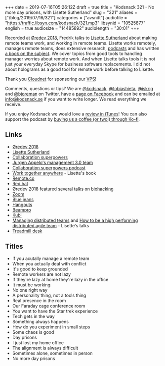 +++
date = 2019-07-16T05:26:12Z
draft = true
title = "Kodsnack 321 -  No more day prisons, with Lisette Sutherland"
slug = "321"
aliases = ["/blog/2019/07/16/321"]
categories = ["avsnitt"]
audiofile = "https://traffic.libsyn.com/kodsnack/321.mp3"
libsynid = "10525877"
english = true
audiosize = "14485892"
audiolength = "30:01"
+++

Recorded at [Øredev 2018](https://oredev.org/2018/home), Fredrik talks to [Lisette Sutherland](https://lisettesutherland.com/) about making remote teams work, and working in remote teams. Lisette works remotely, manages remote teams, does extensive research, [podcasts](https://www.collaborationsuperpowers.com/podcasts/) and has written [a book on the subject](https://www.collaborationsuperpowers.com/). We cover topics from good tools to handling manager worries about remote work. And when Lisette talks tools it is not just your everyday Skype for business software replacements. I did not about holograms as a good tool for remote work before talking to Lisette.

Thank you [Cloudnet](http://www.cloudnet.se) for sponsoring our [VPS](http://en.wikipedia.org/wiki/Virtual_private_server)!

Comments, questions or tips? We are [@kodsnack](https://www.twitter.com/kodsnack), [@tobiashieta](https://www.twitter.com/tobiashieta), [@iskrig](https://www.twitter.com/iskrig) and [@bjoreman](https://www.twitter.com/bjoreman) on Twitter, have a [page on Facebook](https://www.facebook.com/kodsnack) and can be emailed at [info@kodsnack.se](mailto:info@kodsnack.se) if you want to write longer. We read everything we receive.

If you enjoy Kodsnack we would love a [review in iTunes](http://itunes.apple.com/se/podcast/kodsnack/id561631498?l=en)! You can also support the podcast by <a href="https://ko-fi.com/kodsnack" rel="payment">buying us a coffee (or two!) through Ko-fi</a>.

## Links ##
* [Øredev 2018](https://oredev.org/2018/home)
* [Lisette Sutherland](https://lisettesutherland.com/)
* [Collaboration superpowers](https://www.collaborationsuperpowers.com/)
* [Jurgen Appelo's management 3.0 team](https://www.linkedin.com/company/management-30/)
* [Collaboration superpowers podcast](https://www.collaborationsuperpowers.com/podcasts/)
* [Work together anywhere](https://www.collaborationsuperpowers.com/book/) - Lisette's book
* [Remote.co](https://remote.co/)
* [Red hat](https://en.wikipedia.org/wiki/Red_Hat)
* Øredev 2018 featured [several](https://vimeo.com/302294074) [talks](https://vimeo.com/301784844) on [biohacking](https://vimeo.com/302034514)
* [Zoom](https://en.wikipedia.org/wiki/Zoom_Video_Communications)
* [Blue jeans](https://en.wikipedia.org/wiki/BlueJeans_Network)
* [Hangouts](https://en.wikipedia.org/wiki/Google_Hangouts)
* [Beampro](https://suitabletech.com/products/beam-pro)
* [Kubi](https://www.revolverobotics.com/)
* [Managing distributed teams](https://vimeo.com/302699320) and [How to be a high performing distributed agile team](https://vimeo.com/302574784) - Lisette's talks
* [Treadmill desk](https://www.businessinsider.com/the-truth-about-working-on-a-treadmill-desk-2013-11?r=US&IR=T)

## Titles ##
* If you acutally manage a remote team
* When you actually deal with conflict
* It's good to keep grounded
* Remote workers are not lazy
* If they're lazy at home they're lazy in the office
* It must be working
* No one right way
* A personality thing, not a tools thing
* Real presence in the room
* Our Faraday cage conference room
* You want to have the Star trek experience
* Tech gets in the way
* Something always happens
* How do you experiment in small steps
* Some chaos is good
* Day prisons
* I just lost my home office
* The alignment is always difficult
* Sometimes alone, sometimes in person
* No more day prisons
